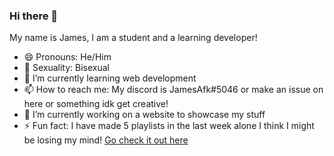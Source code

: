 ### Hi there 👋
My name is James, I am a student and a learning developer!
- 😄 Pronouns: He/Him
- 🌈 Sexuality: Bisexual
- 🌱 I’m currently learning web development
- 📫 How to reach me: My discord is JamesAfk#5046 or make an issue on here or something idk get creative!
- 🔭 I’m currently working on a website to showcase my stuff
- ⚡ Fun fact: I have made 5 playlists in the last week alone I think I might be losing my mind! [Go check it out here](https://open.spotify.com/user/yyqn444x0z9dri6hlday8uvpc)

<!--
**jamesafk/jamesafk** is a ✨ _special_ ✨ repository because its `README.md` (this file) appears on your GitHub profile.

Here are some ideas to get you started:

- 🔭 I’m currently working on ...
- 🌱 I’m currently learning ...
- 👯 I’m looking to collaborate on ...
- 🤔 I’m looking for help with ...
- 💬 Ask me about ...
- 📫 How to reach me: ...
- 😄 Pronouns: ...
- ⚡ Fun fact: ...
-->
